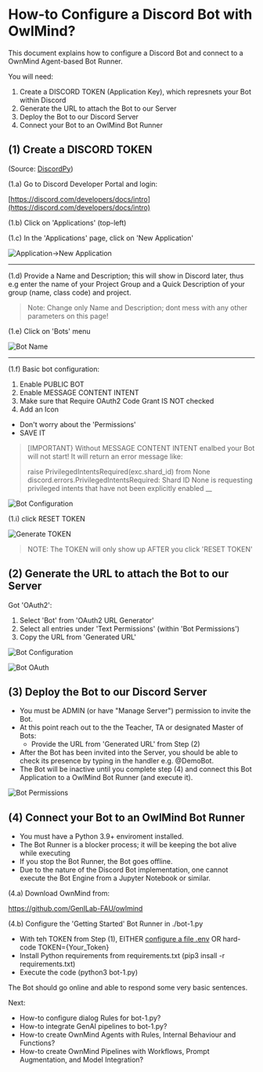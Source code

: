 # How-to Configure a Discord Bot with OwlMind?

This document explains how to configure a Discord Bot and connect to a OwnMind Agent-based Bot Runner.

You will need:
1. Create a DISCORD TOKEN (Application Key), which represnets your Bot within Discord
2. Generate the URL to attach the Bot to our Server
3. Deploy the Bot to our Discord Server
4. Connect your Bot to an OwlMind Bot Runner


## (1) Create a DISCORD TOKEN 

(Source: [DiscordPy](https://discordpy.readthedocs.io/en/stable/discord.html))

(1.a) Go to Discord Developer Portal and login:

[https://discord.com/developers/docs/intro](https://discord.com/developers/docs/intro)


(1.b) Click on 'Applications' (top-left)

(1.c) In the 'Applications' page, click on 'New Application'

![Application->New Application](/docs/images/discord-1.png)

---


(1.d) Provide a Name and Description; this will show in Discord later, thus e.g enter the name of your Project Group and a Quick Description of your group (name, class code) and project.

> Note:
> Change only Name and Description; dont mess with any other parameters on this page!

(1.e) Click on 'Bots' menu

![Bot Name](/docs/images/discord-2.png)

---

(1.f) Basic bot configuration:

1. Enable PUBLIC BOT
1. Enable MESSAGE CONTENT INTENT
1. Make sure that Require OAuth2 Code Grant IS NOT checked
1. Add an Icon

* Don't worry about the 'Permissions'
* SAVE IT

> [IMPORTANT}
> Without MESSAGE CONTENT INTENT enalbed your Bot will not start!
> It will return an error message like:
>
> raise PrivilegedIntentsRequired(exc.shard_id) from None
> discord.errors.PrivilegedIntentsRequired: Shard ID None is requesting privileged intents that have not been explicitly enabled __

![Bot Configuration](/docs/images/discord-3.png)

(1.i) click RESET TOKEN

![Generate TOKEN](/docs/images/discord-6.png)


> NOTE:
> The TOKEN will only show up AFTER you click 'RESET TOKEN'


## (2) Generate the URL to attach the Bot to our Server

Got 'OAuth2':

1. Select 'Bot' from 'OAuth2 URL Generator'
1. Select all entries under 'Text Permissions' (within 'Bot Permissions')
1. Copy the URL from 'Generated URL'

![Bot Configuration](/docs/images/discord-4.png)

![Bot OAuth](/docs/images/discord-7.png)



## (3) Deploy the Bot to our Discord Server

* You must be ADMIN (or have "Manage Server") permission to invite the Bot.
* At this point reach out to the the Teacher, TA or designated Master of Bots:
  * Provide the URL from 'Generated URL' from Step (2)
* After the Bot has been invited into the Server, you should be able to check its presence by typing in the handler e.g. @DemoBot.
* The Bot will be inactive until you complete step (4) and connect this Bot Application to a OwlMind Bot Runner (and execute it).

![Bot Permissions](/docs/images/discord-8.png)


## (4) Connect your Bot to an OwlMind Bot Runner

* You must have a Python 3.9+ enviroment installed.
* The Bot Runner is a blocker process; it will be keeping the bot alive while executing
* If you stop the Bot Runner, the Bot goes offline.
* Due to the nature of the Discord Bot implementation, one cannot execute the Bot Engine from a Jupyter Notebook or similar.

(4.a) Download OwnMind from:

https://github.com/GenILab-FAU/owlmind

(4.b) Configure the 'Getting Started' Bot Runner in ./bot-1.py

* With teh TOKEN from Step (1), EITHER [configure a file .env](https://medium.com/@oadaramola/a-pitfall-i-almost-fell-into-d1d3461b2fb8) OR hard-code TOKEN={Your_Token}
* Install Python requirements from requirements.txt (pip3 insall -r requirements.txt)
* Execute the code (python3 bot-1.py)

The Bot should go online and able to respond some very basic sentences.

Next:
* How-to configure dialog Rules for bot-1.py?
* How-to integrate GenAI pipelines to bot-1.py?
* How-to create OwnMind Agents with Rules, Internal Behaviour and Functions?
* How-to create OwnMind Pipelines with Workflows, Prompt Augmentation, and Model Integration?




